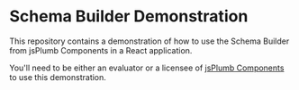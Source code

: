 # Schema Builder Demonstration

This repository contains a demonstration of how to use the Schema Builder from jsPlumb Components in a React application.

You'll need to be either an evaluator or a licensee of [jsPlumb Components](https://components.jsplumbtoolkit.com/) to use this demonstration.
